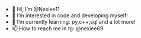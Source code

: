 - 👋 Hi, I’m @Nexiee11
- 👀 I’m interested in code and developing myself!
- 🌱 I’m currently learning: py,c++,sql and a lot more!
- 📫 How to reach me in tg: @nexiee69


